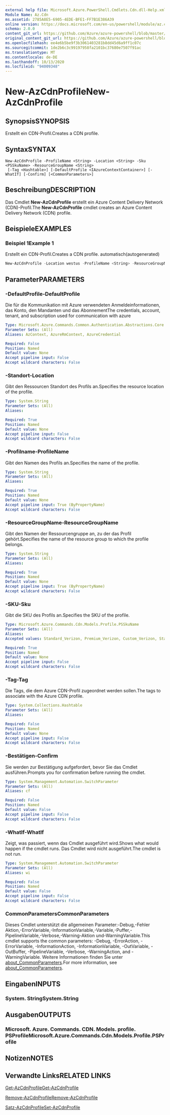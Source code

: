 ```yaml
---
external help file: Microsoft.Azure.PowerShell.Cmdlets.Cdn.dll-Help.xml
Module Name: Az.Cdn
ms.assetid: 2785A8E5-6905-4EDE-BFE1-FF7B1E386A39
online version: https://docs.microsoft.com/en-us/powershell/module/az.cdn/new-azcdnprofile
schema: 2.0.0
content_git_url: https://github.com/Azure/azure-powershell/blob/master/src/Cdn/Cdn/help/New-AzCdnProfile.md
original_content_git_url: https://github.com/Azure/azure-powershell/blob/master/src/Cdn/Cdn/help/New-AzCdnProfile.md
ms.openlocfilehash: ee4e6b5be9f3b3061403281b8dd45d6a9ff1c07c
ms.sourcegitcommit: 1de2b6c3c99197958fa2101bc37680e7507f91ac
ms.translationtype: MT
ms.contentlocale: de-DE
ms.lasthandoff: 10/13/2020
ms.locfileid: "94009348"
---
```

# <span data-ttu-id="afc9d-101">New-AzCdnProfile</span><span class="sxs-lookup"><span data-stu-id="afc9d-101">New-AzCdnProfile</span></span>

## <span data-ttu-id="afc9d-102">Synopsis</span><span class="sxs-lookup"><span data-stu-id="afc9d-102">SYNOPSIS</span></span>
<span data-ttu-id="afc9d-103">Erstellt ein CDN-Profil.</span><span class="sxs-lookup"><span data-stu-id="afc9d-103">Creates a CDN profile.</span></span>

## <span data-ttu-id="afc9d-104">Syntax</span><span class="sxs-lookup"><span data-stu-id="afc9d-104">SYNTAX</span></span>

```
New-AzCdnProfile -ProfileName <String> -Location <String> -Sku <PSSkuName> -ResourceGroupName <String>
 [-Tag <Hashtable>] [-DefaultProfile <IAzureContextContainer>] [-WhatIf] [-Confirm] [<CommonParameters>]
```

## <span data-ttu-id="afc9d-105">Beschreibung</span><span class="sxs-lookup"><span data-stu-id="afc9d-105">DESCRIPTION</span></span>
<span data-ttu-id="afc9d-106">Das Cmdlet **New-AzCdnProfile** erstellt ein Azure Content Delivery Network (CDN)-Profil.</span><span class="sxs-lookup"><span data-stu-id="afc9d-106">The **New-AzCdnProfile** cmdlet creates an Azure Content Delivery Network (CDN) profile.</span></span>

## <span data-ttu-id="afc9d-107">Beispiele</span><span class="sxs-lookup"><span data-stu-id="afc9d-107">EXAMPLES</span></span>

### <span data-ttu-id="afc9d-108">Beispiel 1</span><span class="sxs-lookup"><span data-stu-id="afc9d-108">Example 1</span></span>

<span data-ttu-id="afc9d-109">Erstellt ein CDN-Profil.</span><span class="sxs-lookup"><span data-stu-id="afc9d-109">Creates a CDN profile.</span></span> <span data-ttu-id="afc9d-110">automatisch</span><span class="sxs-lookup"><span data-stu-id="afc9d-110">(autogenerated)</span></span>

<!-- Aladdin Generated Example -->
```powershell
New-AzCdnProfile -Location westus -ProfileName <String> -ResourceGroupName myresourcegroup -Sku Standard_Verizon
```

## <span data-ttu-id="afc9d-111">Parameter</span><span class="sxs-lookup"><span data-stu-id="afc9d-111">PARAMETERS</span></span>

### <span data-ttu-id="afc9d-112">-DefaultProfile</span><span class="sxs-lookup"><span data-stu-id="afc9d-112">-DefaultProfile</span></span>
<span data-ttu-id="afc9d-113">Die für die Kommunikation mit Azure verwendeten Anmeldeinformationen, das Konto, den Mandanten und das Abonnement</span><span class="sxs-lookup"><span data-stu-id="afc9d-113">The credentials, account, tenant, and subscription used for communication with azure</span></span>

```yaml
Type: Microsoft.Azure.Commands.Common.Authentication.Abstractions.Core.IAzureContextContainer
Parameter Sets: (All)
Aliases: AzContext, AzureRmContext, AzureCredential

Required: False
Position: Named
Default value: None
Accept pipeline input: False
Accept wildcard characters: False
```

### <span data-ttu-id="afc9d-114">-Standort</span><span class="sxs-lookup"><span data-stu-id="afc9d-114">-Location</span></span>
<span data-ttu-id="afc9d-115">Gibt den Ressourcen Standort des Profils an.</span><span class="sxs-lookup"><span data-stu-id="afc9d-115">Specifies the resource location of the profile.</span></span>

```yaml
Type: System.String
Parameter Sets: (All)
Aliases:

Required: True
Position: Named
Default value: None
Accept pipeline input: False
Accept wildcard characters: False
```

### <span data-ttu-id="afc9d-116">-Profilname</span><span class="sxs-lookup"><span data-stu-id="afc9d-116">-ProfileName</span></span>
<span data-ttu-id="afc9d-117">Gibt den Namen des Profils an.</span><span class="sxs-lookup"><span data-stu-id="afc9d-117">Specifies the name of the profile.</span></span>

```yaml
Type: System.String
Parameter Sets: (All)
Aliases:

Required: True
Position: Named
Default value: None
Accept pipeline input: True (ByPropertyName)
Accept wildcard characters: False
```

### <span data-ttu-id="afc9d-118">-ResourceGroupName</span><span class="sxs-lookup"><span data-stu-id="afc9d-118">-ResourceGroupName</span></span>
<span data-ttu-id="afc9d-119">Gibt den Namen der Ressourcengruppe an, zu der das Profil gehört.</span><span class="sxs-lookup"><span data-stu-id="afc9d-119">Specifies the name of the resource group to which the profile belongs.</span></span>

```yaml
Type: System.String
Parameter Sets: (All)
Aliases:

Required: True
Position: Named
Default value: None
Accept pipeline input: True (ByPropertyName)
Accept wildcard characters: False
```

### <span data-ttu-id="afc9d-120">-SKU</span><span class="sxs-lookup"><span data-stu-id="afc9d-120">-Sku</span></span>
<span data-ttu-id="afc9d-121">Gibt die SKU des Profils an.</span><span class="sxs-lookup"><span data-stu-id="afc9d-121">Specifies the SKU of the profile.</span></span>

```yaml
Type: Microsoft.Azure.Commands.Cdn.Models.Profile.PSSkuName
Parameter Sets: (All)
Aliases:
Accepted values: Standard_Verizon, Premium_Verizon, Custom_Verizon, Standard_Akamai, Standard_ChinaCdn, Standard_Microsoft

Required: True
Position: Named
Default value: None
Accept pipeline input: False
Accept wildcard characters: False
```

### <span data-ttu-id="afc9d-122">-Tag</span><span class="sxs-lookup"><span data-stu-id="afc9d-122">-Tag</span></span>
<span data-ttu-id="afc9d-123">Die Tags, die dem Azure CDN-Profil zugeordnet werden sollen.</span><span class="sxs-lookup"><span data-stu-id="afc9d-123">The tags to associate with the Azure CDN profile.</span></span>

```yaml
Type: System.Collections.Hashtable
Parameter Sets: (All)
Aliases:

Required: False
Position: Named
Default value: None
Accept pipeline input: False
Accept wildcard characters: False
```

### <span data-ttu-id="afc9d-124">-Bestätigen</span><span class="sxs-lookup"><span data-stu-id="afc9d-124">-Confirm</span></span>
<span data-ttu-id="afc9d-125">Sie werden zur Bestätigung aufgefordert, bevor Sie das Cmdlet ausführen.</span><span class="sxs-lookup"><span data-stu-id="afc9d-125">Prompts you for confirmation before running the cmdlet.</span></span>

```yaml
Type: System.Management.Automation.SwitchParameter
Parameter Sets: (All)
Aliases: cf

Required: False
Position: Named
Default value: False
Accept pipeline input: False
Accept wildcard characters: False
```

### <span data-ttu-id="afc9d-126">-WhatIf</span><span class="sxs-lookup"><span data-stu-id="afc9d-126">-WhatIf</span></span>
<span data-ttu-id="afc9d-127">Zeigt, was passiert, wenn das Cmdlet ausgeführt wird.</span><span class="sxs-lookup"><span data-stu-id="afc9d-127">Shows what would happen if the cmdlet runs.</span></span>
<span data-ttu-id="afc9d-128">Das Cmdlet wird nicht ausgeführt.</span><span class="sxs-lookup"><span data-stu-id="afc9d-128">The cmdlet is not run.</span></span>

```yaml
Type: System.Management.Automation.SwitchParameter
Parameter Sets: (All)
Aliases: wi

Required: False
Position: Named
Default value: False
Accept pipeline input: False
Accept wildcard characters: False
```

### <span data-ttu-id="afc9d-129">CommonParameters</span><span class="sxs-lookup"><span data-stu-id="afc9d-129">CommonParameters</span></span>
<span data-ttu-id="afc9d-130">Dieses Cmdlet unterstützt die allgemeinen Parameter:-Debug,-Fehler Aktion,-ErrorVariable,-InformationVariable,-Variable,-Puffer,-PipelineVariable,-Verbose,-Warning-Aktion und-WarningVariable.</span><span class="sxs-lookup"><span data-stu-id="afc9d-130">This cmdlet supports the common parameters: -Debug, -ErrorAction, -ErrorVariable, -InformationAction, -InformationVariable, -OutVariable, -OutBuffer, -PipelineVariable, -Verbose, -WarningAction, and -WarningVariable.</span></span> <span data-ttu-id="afc9d-131">Weitere Informationen finden Sie unter [about_CommonParameters](http://go.microsoft.com/fwlink/?LinkID=113216).</span><span class="sxs-lookup"><span data-stu-id="afc9d-131">For more information, see [about_CommonParameters](http://go.microsoft.com/fwlink/?LinkID=113216).</span></span>

## <span data-ttu-id="afc9d-132">Eingaben</span><span class="sxs-lookup"><span data-stu-id="afc9d-132">INPUTS</span></span>

### <span data-ttu-id="afc9d-133">System. String</span><span class="sxs-lookup"><span data-stu-id="afc9d-133">System.String</span></span>

## <span data-ttu-id="afc9d-134">Ausgaben</span><span class="sxs-lookup"><span data-stu-id="afc9d-134">OUTPUTS</span></span>

### <span data-ttu-id="afc9d-135">Microsoft. Azure. Commands. CDN. Models. profile. PSProfile</span><span class="sxs-lookup"><span data-stu-id="afc9d-135">Microsoft.Azure.Commands.Cdn.Models.Profile.PSProfile</span></span>

## <span data-ttu-id="afc9d-136">Notizen</span><span class="sxs-lookup"><span data-stu-id="afc9d-136">NOTES</span></span>

## <span data-ttu-id="afc9d-137">Verwandte Links</span><span class="sxs-lookup"><span data-stu-id="afc9d-137">RELATED LINKS</span></span>

[<span data-ttu-id="afc9d-138">Get-AzCdnProfile</span><span class="sxs-lookup"><span data-stu-id="afc9d-138">Get-AzCdnProfile</span></span>](./Get-AzCdnProfile.md)

[<span data-ttu-id="afc9d-139">Remove-AzCdnProfile</span><span class="sxs-lookup"><span data-stu-id="afc9d-139">Remove-AzCdnProfile</span></span>](./Remove-AzCdnProfile.md)

[<span data-ttu-id="afc9d-140">Satz-AzCdnProfile</span><span class="sxs-lookup"><span data-stu-id="afc9d-140">Set-AzCdnProfile</span></span>](./Set-AzCdnProfile.md)


